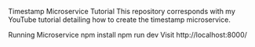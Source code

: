 Timestamp Microservice
Tutorial
This repository corresponds with my YouTube tutorial detailing how to create the timestamp microservice.

Running Microservice
npm install
npm run dev
Visit http://localhost:8000/
